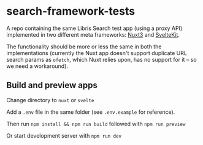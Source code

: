 # search-framework-tests

A repo containing the same Libris Search test app (using a proxy API) implemented in two different meta frameworks: [Nuxt3](https://nuxt.com/) and [SvelteKit](https://kit.svelte.dev/).

The functionality should be more or less the same in both the implementations (currently the Nuxt app doesn't support duplicate URL search params as `ofetch`, which Nuxt relies upon, has no support for it – so we need a workaround).


## Build and preview apps
Change directory to `nuxt` or `svelte`

Add a `.env` file in the same folder (see `.env.example` for reference).

Then run `npm install && npm run build`
followed with `npm run preview`

Or start development server with `npm run dev`
